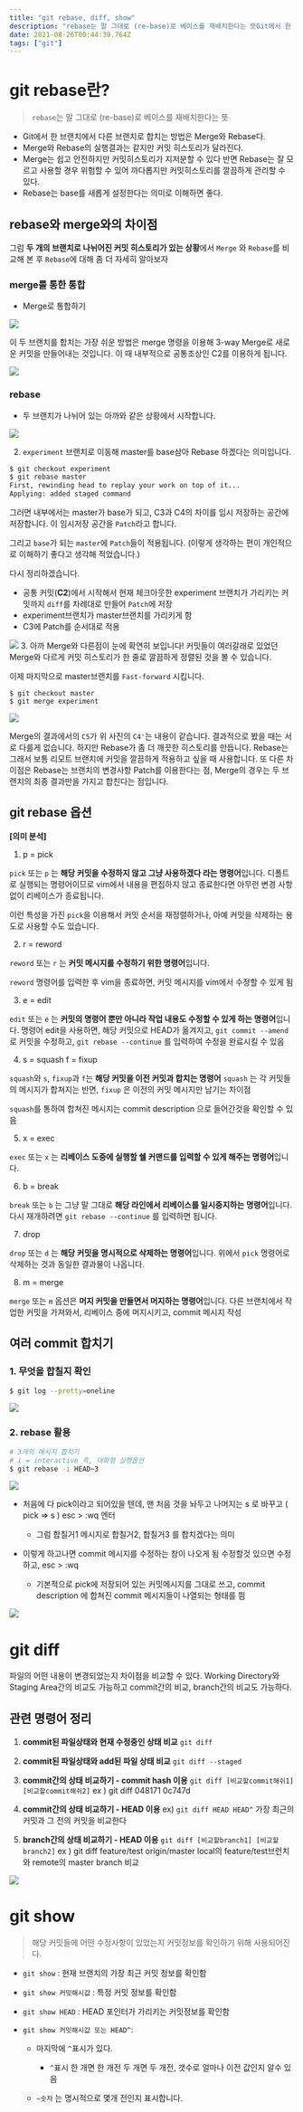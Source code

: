 ```yaml
---
title: "git rebase, diff, show"
description: "rebase는 말 그대로 (re-base)로 베이스를 재배치한다는 뜻Git에서 한 브랜치에서 다른 브랜치로 합치는 방법은 Merge와 Rebase다.Merge와 Rebase의 실행결과는 같지만 커밋 히스토리가 달라진다.Merge는 쉽고 안전하지만 커밋히스토리가 지저분할"
date: 2021-08-26T00:44:39.764Z
tags: ["git"]
---
```

# git rebase란?

> `rebase`는 말 그대로 (re-base)로 베이스를 재배치한다는 뜻

- Git에서 한 브랜치에서 다른 브랜치로 합치는 방법은 Merge와 Rebase다.
- Merge와 Rebase의 실행결과는 같지만 커밋 히스토리가 달라진다.
- Merge는 쉽고 안전하지만 커밋히스토리가 지저분할 수 있다 반면 Rebase는 잘 모르고 사용할 경우 위험할 수 있어 까다롭지만 커밋히스토리를 깔끔하게 관리할 수 있다.
- Rebase는 base를 새롭게 설정한다는 의미로 이해하면 좋다.



## rebase와 merge와의 차이점

그럼 **두 개의 브랜치로 나뉘어진 커밋 히스토리가 있는 상황**에서 `Merge` 와 `Rebase`를 비교해 본 후 `Rebase`에 대해 좀 더 자세히 알아보자



### merge를 통한 통합

- Merge로 통합하기

![](../images/3b9a3c96-d224-4e4a-a11e-02205596029e-image-20210826091656667.png)

이 두 브랜치를 합치는 가장 쉬운 방법은 merge 명령을 이용해 3-way Merge로 새로운 커밋을 만들어내는 것입니다.
이 때 내부적으로 공통조상인 C2를 이용하게 됩니다.

![](../images/a743a54a-8294-42d8-a229-62110378c67e-image-20210826091854466.png)



### rebase

- 두 브랜치가 나뉘어 있는 아까와 같은 상황에서 시작합니다.

![](../images/d8fa75c3-7cfe-4d0c-9ca0-b71f1bad5c93-image-20210826091930839.png)



2. `experiment` 브랜치로 이동해 master를 base삼아 Rebase 하겠다는 의미입니다.

```bash
$ git checkout experiment
$ git rebase master
First, rewinding head to replay your work on top of it...
Applying: added staged command
```

그러면 내부에서는 master가 base가 되고, C3과 C4의 차이를 임시 저장하는 공간에 저장합니다. 이 임시저장 공간을 `Patch`라고 합니다.

그리고 `base`가 되는 `master`에 `Patch`들이 적용됩니다. (이렇게 생각하는 편이 개인적으로 이해하기 좋다고 생각해 적었습니다.)

다시 정리하겠습니다.

- 공통 커밋(**C2**)에서 시작해서 현재 체크아웃한 experiment 브랜치가 가리키는 커밋까지 `diff`를 차례대로 만들어 `Patch`에 저장
- experiment브랜치가 master브랜치를 가리키게 함
- C3에 Patch를 순서대로 적용

![](../images/292b0e90-3a0c-46d7-8f13-916cf2503dd9-image-20210826092106797.png)
3. 아까 Merge와 다른점이 눈에 확연히 보입니다!
   커밋들이 여러갈래로 있었던 Merge와 다르게 커밋 히스토리가 한 줄로 깔끔하게 정렬된 것을 볼 수 있습니다.

   이제 마지막으로 master브랜치를 `Fast-forward` 시킵니다.

```null
$ git checkout master
$ git merge experiment
```

![](../images/08847f4f-b814-4c6f-bc1d-e09118149c38-image-20210826092212266.png)



Merge의 결과에서의 `C5`가 위 사진의 `C4'`는 내용이 같습니다.
결과적으로 봤을 때는 서로 다를게 없습니다. 하지만 Rebase가 좀 더 깨끗한 히스토리를 만듭니다.
Rebase는 그래서 보통 리모트 브랜치에 커밋을 깔끔하게 적용하고 싶을 때 사용합니다.
또 다른 차이점은 Rebase는 브랜치의 변경사항 Patch를 이용한다는 점, Merge의 경우는 두 브랜치의 최종 결과만을 가지고 합친다는 점입니다.





## git rebase 옵션

**[의미 분석]**

1. p = pick

`pick` 또는 `p` 는 **해당 커밋을 수정하지 않고 그냥 사용하겠다 라는 명령어**입니다. 디폴트로 실행되는 명령어이므로 vim에서 내용을 편집하지 않고 종료한다면 아무런 변경 사항 없이 리베이스가 종료됩니다.

이런 특성을 가진 `pick`을 이용해서 커밋 순서을 재정렬하거나, 아예 커밋을 삭제하는 용도로 사용할 수도 있습니다.



2. r = reword

`reword` 또는 `r` 는 **커밋 메시지를 수정하기 위한 명령어**입니다.

 `reword` 명령어를 입력한 후 vim을 종료하면, 커밋 메시지를 vim에서 수정할 수 있게 됨



3. e = edit

`edit` 또는 `e` 는 **커밋의 명령어 뿐만 아니라 작업 내용도 수정할 수 있게 하는 명령어**입니다. 
명령어 edit을 사용하면, 해당 커밋으로 HEAD가 옮겨지고, `git commit --amend`로 커밋을 수정하고,
`git rebase --continue` 를 입력하여 수정을 완료시킬 수 있음



4. s = squash
   f = fixup

`squash`와 `s`, `fixup`과 `f`는 **해당 커밋을 이전 커밋과 합치는 명령어**
`squash` 는 각 커밋들의 메시지가 합쳐지는 반면, 
`fixup` 은 이전의 커밋 메시지만 남기는 차이점

`squash`를 통하여 합쳐진 메시지는 commit description 으로 들어간것을 확인할 수 있음



5. x = exec

`exec` 또는 `x` 는 **리베이스 도중에 실행할 쉘 커맨드를 입력할 수 있게 해주는 명령어**입니다.



6. b = break

`break` 또는 `b` 는 그냥 말 그대로 **해당 라인에서 리베이스를 일시중지하는 명령어**입니다.
다시 재개하려면 `git rebase --continue` 를 입력하면 됩니다. 



7.  drop

`drop` 또는 `d` 는 **해당 커밋을 명시적으로 삭제하는 명령어**입니다. 위에서 `pick` 명령어로 삭제하는 것과 동일한 결과물이 나옵니다.



8. m = merge

`merge` 또는 `m` 옵션은 **머지 커밋을 만들면서 머지하는 명령어**입니다.
다른 브랜치에서 작업한 커밋을 가져와서, 리베이스 중에 머지시키고, commit 메시지 작성





## 여러 commit 합치기


### 1. 무엇을 합칠지 확인

```bash
$ git log --pretty=oneline
```


![](../images/39beb92a-f7f4-4394-aafd-e1a1ae823b32-image-20210826084722802.png)


### 2. rebase 활용

```bash
# 3개의 메시지 합치기
# i = interactive 즉, 대화형 실행옵션
$ git rebase -i HEAD~3
```

![](../images/47e31983-172d-46e5-9036-646da57c0dbe-image-20210826085304107.png)



- 처음에 다 pick이라고 되어있을 텐데, 맨 처음 것을 놔두고 나머지는 s 로 바꾸고 (  pick => s )
  esc > :wq 엔터
  - 그럼 합칠거1  메시지로 합칠거2, 합칠거3 를 합치겠다는 의미

- 이렇게 하고나면 commit 메시지를 수정하는 창이 나오게 됨 
  수정할것 있으면 수정하고, esc > :wq
  - 기본적으로 pick에 저장되어 있는 커밋메시지를 그대로 쓰고,
    commit description 에 합쳐진 commit 메시지들이 나열되는 형태를 띔

![](../images/1f547583-645a-4563-9124-2085b7b9e691-image-20210826092924840.png)





# git diff

파일의 어떤 내용이 변경되었는지 차이점을 비교할 수 있다.
Working Directory와 Staging Area간의 비교도 가능하고
commit간의 비교, branch간의 비교도 가능하다.



## 관련 명령어 정리

1. **commit된 파일상태와 현재 수정중인 상태 비교**
   `git diff`

2. **commit된 파일상태와 add된 파일 상태 비교**
   `git diff --staged`

3. **commit간의 상태 비교하기 - commit hash 이용**
   `git diff [비교할commit해쉬1] [비교할commit해쉬2]`
   ex ) git diff 048171 0c747d

4. **commit간의 상태 비교하기 - HEAD 이용**
   ex) `git diff HEAD HEAD^`
   가장 최근의 커밋과 그 전의 커밋을 비교한다

5. **branch간의 상태 비교하기 - HEAD 이용**
   `git diff [비교할branch1] [비교할branch2]`
   ex ) git diff feature/test origin/master
   local의 feature/test브런치와 remote의 master branch 비교

![](../images/0a0f2ffc-af5e-4a78-a688-6471d223e14e-image-20210826093901516.png)





# git show

> 해당 커밋들에 어떤 수정사항이 있었는지 커밋정보를 확인하기 위해 사용되어진다.

- `git show` : 현재 브랜치의 가장 최근 커밋 정보를 확인함

- `git show 커밋해시값` : 특정 커밋 정보를 확인함

- `git show HEAD` : HEAD 포인터가 가리키는 커밋정보를 확인함

- `git show 커밋해시값 또는 HEAD^`:

  - 마지막에 `^`표시가 있다.

    - `^`표시 한 개면 한 개전 두 개면 두 개전, 갯수로 얼마나 이전 값인지 알수 있음

  - `~숫자` 는 명시적으로 몇개 전인지 표시합니다.

    

